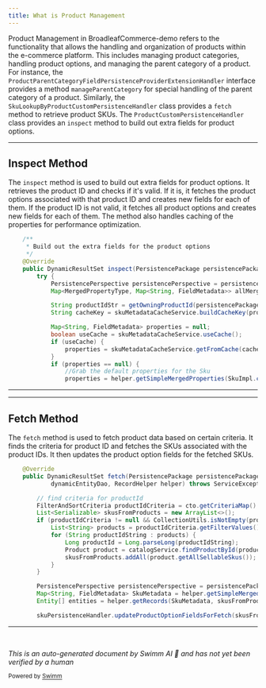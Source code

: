```yaml
---
title: What is Product Management
---
```

Product Management in BroadleafCommerce-demo refers to the functionality that allows the handling and organization of products within the e-commerce platform. This includes managing product categories, handling product options, and managing the parent category of a product. For instance, the `ProductParentCategoryFieldPersistenceProviderExtensionHandler` interface provides a method `manageParentCategory` for special handling of the parent category of a product. Similarly, the `SkuLookupByProductCustomPersistenceHandler` class provides a `fetch` method to retrieve product SKUs. The `ProductCustomPersistenceHandler` class provides an `inspect` method to build out extra fields for product options.

<SwmSnippet path="/admin/broadleaf-admin-module/src/main/java/org/broadleafcommerce/admin/server/service/handler/SkuCustomPersistenceHandler.java" line="199">

---

## Inspect Method

The `inspect` method is used to build out extra fields for product options. It retrieves the product ID and checks if it's valid. If it is, it fetches the product options associated with that product ID and creates new fields for each of them. If the product ID is not valid, it fetches all product options and creates new fields for each of them. The method also handles caching of the properties for performance optimization.

```java
    /**
     * Build out the extra fields for the product options
     */
    @Override
    public DynamicResultSet inspect(PersistencePackage persistencePackage, DynamicEntityDao dynamicEntityDao, InspectHelper helper) throws ServiceException {
        try {
            PersistencePerspective persistencePerspective = persistencePackage.getPersistencePerspective();
            Map<MergedPropertyType, Map<String, FieldMetadata>> allMergedProperties = new HashMap<>();

            String productIdStr = getOwningProductId(persistencePackage.getSectionCrumbs());
            String cacheKey = skuMetadataCacheService.buildCacheKey(productIdStr);

            Map<String, FieldMetadata> properties = null;
            boolean useCache = skuMetadataCacheService.useCache();
            if (useCache) {
                properties = skuMetadataCacheService.getFromCache(cacheKey);
            }
            if (properties == null) {
                //Grab the default properties for the Sku
                properties = helper.getSimpleMergedProperties(SkuImpl.class.getName(), persistencePerspective);

```

---

</SwmSnippet>

<SwmSnippet path="/admin/broadleaf-admin-module/src/main/java/org/broadleafcommerce/admin/server/service/handler/SkuLookupByProductCustomPersistenceHandler.java" line="86">

---

## Fetch Method

The `fetch` method is used to fetch product data based on certain criteria. It finds the criteria for product ID and fetches the SKUs associated with the product IDs. It then updates the product option fields for the fetched SKUs.

```java
    @Override
    public DynamicResultSet fetch(PersistencePackage persistencePackage, CriteriaTransferObject cto, DynamicEntityDao
            dynamicEntityDao, RecordHelper helper) throws ServiceException {

        // find criteria for productId
        FilterAndSortCriteria productIdCriteria = cto.getCriteriaMap().get("productId");
        List<Serializable> skusFromProducts = new ArrayList<>();
        if (productIdCriteria != null && CollectionUtils.isNotEmpty(productIdCriteria.getFilterValues())) {
            List<String> products = productIdCriteria.getFilterValues();
            for (String productIdString : products) {
                Long productId = Long.parseLong(productIdString);
                Product product = catalogService.findProductById(productId);
                skusFromProducts.addAll(product.getAllSellableSkus());
            }
        }

        PersistencePerspective persistencePerspective = persistencePackage.getPersistencePerspective();
        Map<String, FieldMetadata> SkuMetadata = helper.getSimpleMergedProperties(Sku.class.getName(), persistencePerspective);
        Entity[] entities = helper.getRecords(SkuMetadata, skusFromProducts);

        skuPersistenceHandler.updateProductOptionFieldsForFetch(skusFromProducts, entities);
```

---

</SwmSnippet>

&nbsp;

*This is an auto-generated document by Swimm AI 🌊 and has not yet been verified by a human*

<SwmMeta version="3.0.0" repo-id="Z2l0aHViJTNBJTNBQnJvYWRsZWFmQ29tbWVyY2UtZGVtbyUzQSUzQWdpbGFkbmF2b3Q=" repo-name="BroadleafCommerce-demo" doc-type="overview"><sup>Powered by [Swimm](/)</sup></SwmMeta>
